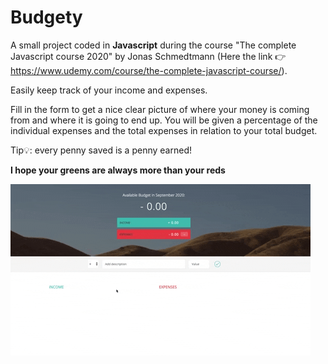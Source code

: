 # Budgety

A small project coded in **Javascript** during the course "The complete Javascript course 2020" by Jonas Schmedtmann (Here the link 👉 
https://www.udemy.com/course/the-complete-javascript-course/).

Easily keep track of your income and expenses.

Fill in the form to get a nice clear picture of where your money is coming from and where it is going to end up. You will be given a percentage of the individual expenses and the total expenses in relation to your total budget.

Tip💡: every penny saved is a penny earned!

**I hope your greens are always more than your reds**

![](budgety.gif)
